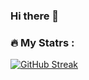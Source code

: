 ### Hi there 👋

### :fire: My Statrs :

[![GitHub Streak](http://github-readme-streak-stats.herokuapp.com?user=nyamz141&theme=dark)](https://git.io/streak-stats)


<!--
**nyamz141/nyamz141** is a ✨ _special_ ✨ repository because its `README.md` (this file) appears on your GitHub profile.

Here are some ideas to get you started:

- 🔭 I’m currently working on ...
- 🌱 I’m currently learning ...
- 👯 I’m looking to collaborate on ...
- 🤔 I’m looking for help with ...
- 💬 Ask me about ...
- 📫 How to reach me: ...
- 😄 Pronouns: ...
- ⚡ Fun fact: ...
-->
